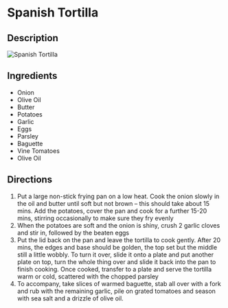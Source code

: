 # Spanish Tortilla

## Description
![Spanish Tortilla](https://www.themealdb.com/images/media/meals/quuxsx1511476154.jpg "Spanish Tortilla")

## Ingredients
- Onion
- Olive Oil
- Butter
- Potatoes
- Garlic
- Eggs
- Parsley
- Baguette
- Vine Tomatoes
- Olive Oil

## Directions
1. Put a large non-stick frying pan on a low heat. Cook the onion slowly in the oil and butter until soft but not brown – this should take about 15 mins. Add the potatoes, cover the pan and cook for a further 15-20 mins, stirring occasionally to make sure they fry evenly
2. When the potatoes are soft and the onion is shiny, crush 2 garlic cloves and stir in, followed by the beaten eggs
3. Put the lid back on the pan and leave the tortilla to cook gently. After 20 mins, the edges and base should be golden, the top set but the middle still a little wobbly. To turn it over, slide it onto a plate and put another plate on top, turn the whole thing over and slide it back into the pan to finish cooking. Once cooked, transfer to a plate and serve the tortilla warm or cold, scattered with the chopped parsley
4. To accompany, take slices of warmed baguette, stab all over with a fork and rub with the remaining garlic, pile on grated tomatoes and season with sea salt and a drizzle of olive oil.
